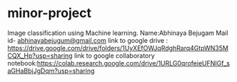 # minor-project
Image classification using Machine learning.
Name:Abhinaya Bejugam
Mail id- abhinayabejugum@gmail.com
link to google drive : https://drive.google.com/drive/folders/1UyXEfOWJqRdghRarq4GtpWN35MCQX_Hp?usp=sharing
link to google collaboratory notebook:https://colab.research.google.com/drive/1URLG0qrofeieUFNIGf_saGHaBbjJgDqm?usp=sharing

